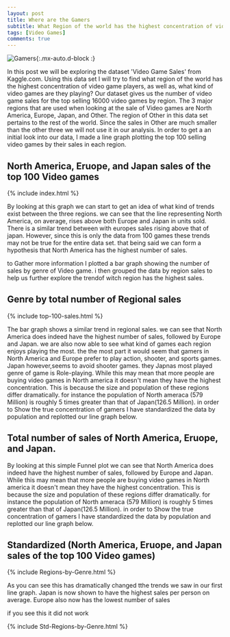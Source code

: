 ```yaml
---
layout: post
title: Where are the Gamers
subtitle: What Region of the world has the highest concentration of video game players and what are they playing?
tags: [Video Games]
comments: true
---
```


![Gamers](https://images.unsplash.com/photo-1542751371-adc38448a05e?ixlib=rb-1.2.1&ixid=eyJhcHBfaWQiOjEyMDd9&auto=format&fit=crop&w=500&q=60){:.mx-auto.d-block :}

  In this post we will be exploring the dataset 'Video Game Sales' from Kaggle.com. Using this data set I will try to find what region of the world has the highest concentration of video game players, as well as, what kind of video games are they playing? Our dataset gives us the number of video game sales for the top selling 16000 video games by region. The 3 major regions that are used when looking at the sale of Video games are North America, Europe, Japan, and Other. The region of Other in this data set pertains to the rest of the world. Since the sales in Other are much smaller than the other three we will not use it in our analysis. In order to get a an initial look into our data, I made a line graph plotting the top 100 selling video games by their sales in each region.

## North America, Eruope, and Japan sales of the top 100 Video games

{% include index.html %}

By looking at this graph we can start to get an idea of what kind of trends exist between the three regions. we can see that the line representing North America, on average, rises above both Europe and Japan in units sold. There is a similar trend between with europes sales rising above that of japan. However, since this is only the data from 100 games these trends may not be true for the entire data set. that being said we can form a hypothesis that North America has the highest number of sales.

to Gather more information I plotted a bar graph showing the number of sales by genre of Video game. i then grouped the data by region sales to help us further explore the trendof witch region has the highest sales.

## Genre by total number of Regional sales

{% include top-100-sales.html %}

The bar graph shows a similar trend in regional sales. we can see that North America does indeed have the highest number of sales, followed by Europe and Japan. we are also now able to see what kind of games each region enjoys playing the most. the the most part it would seem that gamers in North America and Europe prefer to play action, shooter, and sports games. Japan however,seems to avoid shooter games. they Japnas most played genre of game is Role-playing.  While this may mean that more people are buying video games in North america it doesn't mean they have the highest concentration. This is because the size and population of these regions differ dramatically. for instance the population of North ameraca (579 Million) is roughly 5 times greater than that of Japan(126.5 Million). in order to Show the true concentration of gamers I have standardized the data by population and replotted our line graph below.

## Total number of sales of North America, Eruope, and Japan.

By looking at this simple Funnel plot we can see that North America does indeed have the highest number of sales, followed by Europe and Japan. While this may mean that more people are buying video games in North america it doesn't mean they have the highest concentration. This is because the size and population of these regions differ dramatically. for instance the population of North ameraca (579 Million) is roughly 5 times greater than that of Japan(126.5 Million). in order to Show the true concentration of gamers I have standardized the data by population and replotted our line graph below.

## Standardized (North America, Eruope, and Japan sales of the top 100 Video games)

{% include Regions-by-Genre.html %}

As you can see this has dramatically changed tthe trends we saw in our first line graph. Japan is now shown to have the highest sales per person on average. Europe also now has the lowest number of sales
 
 
 if you see this it did not work


{% include Std-Regions-by-Genre.html %}

